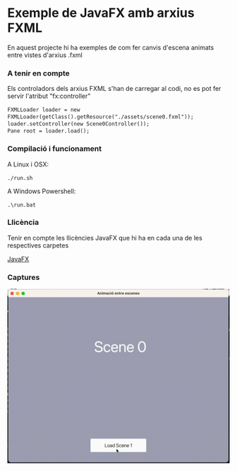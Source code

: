 # Exemple de JavaFX amb arxius FXML #

En aquest projecte hi ha exemples de com fer canvis d'escena animats entre vistes d'arxius .fxml

### A tenir en compte ###

Els controladors dels arxius FXML s'han de carregar al codi, no es pot fer servir l'atribut "fx:controller"

```
FXMLLoader loader = new FXMLLoader(getClass().getResource("./assets/scene0.fxml"));
loader.setController(new Scene0Controller());
Pane root = loader.load();
```

### Compilació i funcionament ###

A Linux i OSX:

```
./run.sh
```

A Windows Powershell:

```
.\run.bat
```

### Llicència ###

Tenir en compte les llicències JavaFX que hi ha en cada una de les respectives carpetes

[JavaFX](https://openjdk.org/projects/openjfx/)

### Captures ###

![Screenshot](./assets/screenshot.gif)

